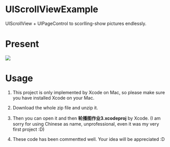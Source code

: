 # UIScrollViewExample

UIScrollView + UIPageControl to scorlling-show pictures endlessly.

# Present

![](https://ww3.sinaimg.cn/large/006y8lVagw1fbfw3gois9j30hm0do0wf.jpg)

# Usage

1. This project is only implemented by Xcode on Mac, so please make sure you have installed Xcode on your Mac.

2. Download the whole zip file and unzip it.

3. Then you can open it and then  **轮播图作业3.xcodeproj** by Xcode. (I am sorry for using Chinese as name, unprofessional, even it was my very first project :D)

4. These code has been commentted well. Your idea will be appreciated :D
